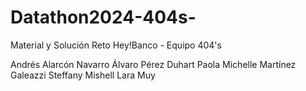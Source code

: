 # Datathon2024-404s-
Material y Solución Reto Hey!Banco - Equipo 404's

Andrés Alarcón Navarro
Álvaro Pérez Duhart
Paola Michelle Martínez Galeazzi 
Steffany Mishell Lara Muy
